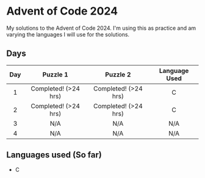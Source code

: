 # Advent of Code 2024

My solutions to the Advent of Code 2024. I'm using this as practice and am
varying the languages I will use for the solutions.

## Days

| Day |       Puzzle 1       |       Puzzle 2       | Language Used |
|:---:|:--------------------:|:--------------------:|:-------------:|
| 1   | Completed! (>24 hrs) | Completed! (>24 hrs) | C             |
| 2   | Completed! (>24 hrs) | Completed! (>24 hrs) | C             |
| 3   | N/A                  | N/A                  | N/A           |
| 4   | N/A                  | N/A                  | N/A           |

## Languages used (So far)

- C
